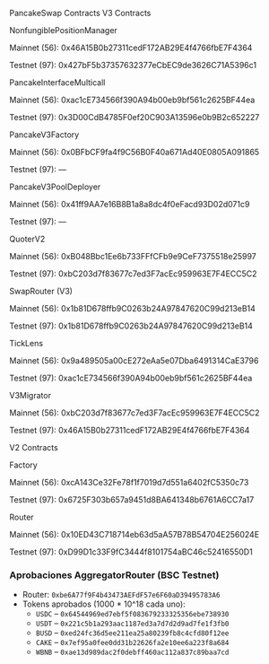 PancakeSwap Contracts
V3 Contracts

NonfungiblePositionManager

Mainnet (56): 0x46A15B0b27311cedF172AB29E4f4766fbE7F4364

Testnet (97): 0x427bF5b37357632377eCbEC9de3626C71A5396c1

PancakeInterfaceMulticall

Mainnet (56): 0xac1cE734566f390A94b00eb9bf561c2625BF44ea

Testnet (97): 0x3D00CdB4785F0ef20C903A13596e0b9B2c652227

PancakeV3Factory

Mainnet (56): 0x0BFbCF9fa4f9C56B0F40a671Ad40E0805A091865

Testnet (97): —

PancakeV3PoolDeployer

Mainnet (56): 0x41ff9AA7e16B8B1a8a8dc4f0eFacd93D02d071c9

Testnet (97): —

QuoterV2

Mainnet (56): 0xB048Bbc1Ee6b733FFfCFb9e9CeF7375518e25997

Testnet (97): 0xbC203d7f83677c7ed3F7acEc959963E7F4ECC5C2

SwapRouter (V3)

Mainnet (56): 0x1b81D678ffb9C0263b24A97847620C99d213eB14

Testnet (97): 0x1b81D678ffb9C0263b24A97847620C99d213eB14

TickLens

Mainnet (56): 0x9a489505a00cE272eAa5e07Dba6491314CaE3796

Testnet (97): 0xac1cE734566f390A94b00eb9bf561c2625BF44ea

V3Migrator

Mainnet (56): 0xbC203d7f83677c7ed3F7acEc959963E7F4ECC5C2

Testnet (97): 0x46A15B0b27311cedF172AB29E4f4766fbE7F4364

V2 Contracts

Factory

Mainnet (56): 0xcA143Ce32Fe78f1f7019d7d551a6402fC5350c73

Testnet (97): 0x6725F303b657a9451d8BA641348b6761A6CC7a17

Router

Mainnet (56): 0x10ED43C718714eb63d5aA57B78B54704E256024E

Testnet (97): 0xD99D1c33F9fC3444f8101754aBC46c52416550D1

### Aprobaciones AggregatorRouter (BSC Testnet)

- Router: `0xbe6A77f9F4b43473AEFdF57e6F60aD39495783A6`
- Tokens aprobados (1000 * 10^18 cada uno):
  - `USDC` – `0x64544969ed7ebf5f083679233325356ebe738930`
  - `USDT` – `0x221c5b1a293aac1187ed3a7d7d2d9ad7fe1f3fb0`
  - `BUSD` – `0xed24fc36d5ee211ea25a80239fb8c4cfd80f12ee`
  - `CAKE` – `0x7ef95a0fee0dd31b22626fa2e10ee6a223f8a684`
  - `WBNB` – `0xae13d989dac2f0debff460ac112a837c89baa7cd`